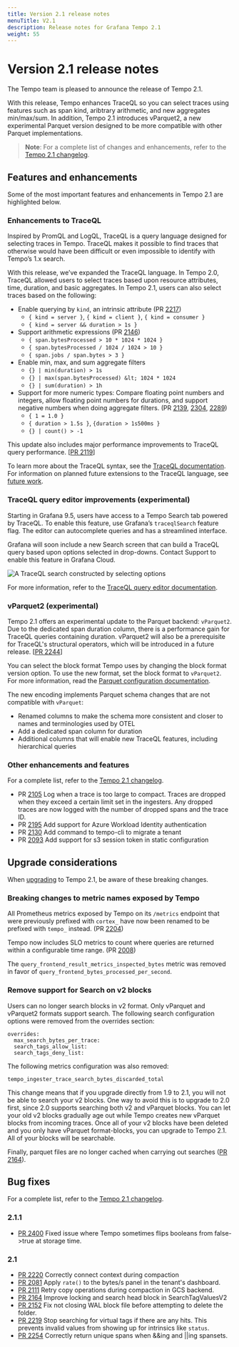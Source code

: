 ```yaml
---
title: Version 2.1 release notes
menuTitle: V2.1
description: Release notes for Grafana Tempo 2.1
weight: 55
---
```


# Version 2.1 release notes

The Tempo team is pleased to announce the release of Tempo 2.1.

With this release, Tempo enhances TraceQL so you can select traces using features such as span kind, aribtrary arithmetic, and new aggregates min/max/sum. In addition, Tempo 2.1 introduces vParquet2, a new experimental Parquet version designed to be more compatible with other Parquet implementations.

> **Note**: For a complete list of changes and enhancements, refer to the [Tempo 2.1 changelog](https://github.com/grafana/tempo/releases).

## Features and enhancements

Some of the most important features and enhancements in Tempo 2.1 are highlighted below.

### Enhancements to TraceQL

Inspired by PromQL and LogQL, TraceQL is a query language designed for selecting traces in Tempo. TraceQL makes it possible to find traces that otherwise would have been difficult or even impossible to identify with Tempo’s 1.x search.

With this release, we’ve expanded the TraceQL language. In Tempo 2.0, TraceQL allowed users to select traces based upon resource attributes, time, duration, and basic aggregates. In Tempo 2.1, users can also select traces based on the following:

- Enable querying by `kind`, an intrinsic attribute (PR [2217](https://github.com/grafana/tempo/pull/2217))
  - `{ kind = server }`, `{ kind = client }`, `{ kind = consumer }`
  - `{ kind = server && duration > 1s }`
- Support arithmetic expressions (PR [2146](https://github.com/grafana/tempo/pull/2146))
  - `{ span.bytesProcessed > 10 * 1024 * 1024 }`
  - `{ span.bytesProcessed / 1024 / 1024 > 10 }`
  - `{ span.jobs / span.bytes > 3 }`
- Enable min, max, and sum aggregate filters
  - `{} | min(duration) > 1s`
  - `{} | max(span.bytesProcessed) &lt; 1024 * 1024`
  - `{} | sum(duration) > 1h`
- Support for more numeric types: Compare floating point numbers and integers, allow floating point numbers for durations, and support negative numbers when doing aggregate filters. (PR [2139](https://github.com/grafana/tempo/pull/2139), [2304](https://github.com/grafana/tempo/pull/2304), [2289](https://github.com/grafana/tempo/pull/2289))
  - `{ 1 = 1.0 }`
  - `{ duration > 1.5s }`, `{duration > 1s500ms }`
  - `{} | count() > -1`

This update also includes major performance improvements to TraceQL query performance. [[PR 2119](https://github.com/grafana/tempo/pull/2119)]

To learn more about the TraceQL syntax, see the [TraceQL documentation](http://localhost:3002/docs/tempo/latest/traceql/). For information on planned future extensions to the TraceQL language, see [future work](http://localhost:3002/docs/tempo/latest/traceql/architecture/).

### TraceQL query editor improvements (experimental)

Starting in Grafana 9.5, users have access to a Tempo Search tab powered by TraceQL. To enable this feature, use Grafana’s `traceqlSearch` feature flag. The editor can autocomplete queries and has a streamlined interface.

Grafana will soon include a new Search screen that can build a TraceQL query based upon options selected in drop-downs. Contact Support to enable this feature in Grafana Cloud.

![A TraceQL search constructed by selecting options](/media/docs/tempo/traceql/screenshot-explore-traceql-search.png 'The new Search tab in Grafana Explore')

For more information, refer to the [TraceQL query editor documentation](http://localhost:3002/docs/tempo/latest/traceql/query-editor/).

### vParquet2 (experimental)

Tempo 2.1 offers an experimental update to the Parquet backend: `vParquet2`. Due to the dedicated span duration column, there is a performance gain for TraceQL queries containing duration. vParquet2 will also be a prerequisite for TraceQL's structural operators, which will be introduced in a future release. [[PR 2244](https://github.com/grafana/tempo/pull/2244)]

You can select the block format Tempo uses by changing the block format version option. To use the new format, set the block format to `vParquet2`. For more information, read the [Parquet configuration documentation](../../configuration/parquet/#choose-a-different-block-format).

The new encoding implements Parquet schema changes that are not compatible with `vParquet`:

- Renamed columns to make the schema more consistent and closer to names and terminologies used by OTEL
- Add a dedicated span column for duration
- Additional columns that will enable new TraceQL features, including hierarchical queries

### Other enhancements and features

For a complete list, refer to the [Tempo 2.1 changelog](https://github.com/grafana/tempo/releases).

- PR [2105](https://github.com/grafana/tempo/pull/2105) Log when a trace is too large to compact. Traces are dropped when they exceed a certain limit set in the ingesters. Any dropped traces are now logged with the number of dropped spans and the trace ID.
- PR [2195](https://github.com/grafana/tempo/pull/2195) Add support for Azure Workload Identity authentication
- PR [2130](https://github.com/grafana/tempo/pull/2130) Add command to tempo-cli to migrate a tenant
- PR [2093](https://github.com/grafana/tempo/pull/2093) Add support for s3 session token in static configuration

## Upgrade considerations

When [upgrading](https://grafana.com/docs/tempo/<TEMPO_VERSION>/set-up-for-tracing/setup-tempo/upgrade/) to Tempo 2.1, be aware of these breaking changes.

### Breaking changes to metric names exposed by Tempo

All Prometheus metrics exposed by Tempo on its `/metrics` endpoint that were previously prefixed with `cortex_` have now been renamed to be prefixed with `tempo_` instead. (PR [2204](https://github.com/grafana/tempo/pull/2204))

Tempo now includes SLO metrics to count where queries are returned within a configurable time range. (PR [2008](https://github.com/grafana/tempo/pull/2008))

The `query_frontend_result_metrics_inspected_bytes` metric was removed in favor of `query_frontend_bytes_processed_per_second`.

### Remove support for Search on v2 blocks

Users can no longer search blocks in v2 format. Only vParquet and vParquet2 formats support search. The following search configuration options were removed from the overrides section:

```
overrides:
  max_search_bytes_per_trace:
  search_tags_allow_list:
  search_tags_deny_list:
```

The following metrics configuration was also removed:

```
tempo_ingester_trace_search_bytes_discarded_total
```

This change means that if you upgrade directly from 1.9 to 2.1, you will not be able to search your v2 blocks.
One way to avoid this is to upgrade to 2.0 first, since 2.0 supports searching both v2 and vParquet blocks.
You can let your old v2 blocks gradually age out while Tempo creates new vParquet blocks from incoming traces.
Once all of your v2 blocks have been deleted and you only have vParquet format-blocks, you can upgrade to Tempo 2.1.
All of your blocks will be searchable.

Finally, parquet files are no longer cached when carrying out searches ([PR 2164](https://github.com/grafana/tempo/pull/2164)).

## Bug fixes

For a complete list, refer to the [Tempo 2.1 changelog](https://github.com/grafana/tempo/releases).

### 2.1.1

- [PR 2400](https://github.com/grafana/tempo/issues/2400) Fixed issue where Tempo sometimes flips booleans from false->true at storage time.

### 2.1

- [PR 2220](https://github.com/grafana/tempo/pull/2220) Correctly connect context during compaction
- [PR 2081](https://github.com/grafana/tempo/pull/2081) Apply `rate()` to the bytes/s panel in the tenant's dashboard.
- [PR 2111](https://github.com/grafana/tempo/pull/2111) Retry copy operations during compaction in GCS backend.
- [PR 2164](https://github.com/grafana/tempo/pull/2164) Improve locking and search head block in SearchTagValuesV2
- [PR 2152](https://github.com/grafana/tempo/pull/2152) Fix not closing WAL block file before attempting to delete the folder.
- [PR 2219](https://github.com/grafana/tempo/pull/2219) Stop searching for virtual tags if there are any hits. This prevents invalid values from showing up for intrinsics like `status`.
- [PR 2254](https://github.com/grafana/tempo/pull/2254) Correctly return unique spans when &&ing and ||ing spansets.
